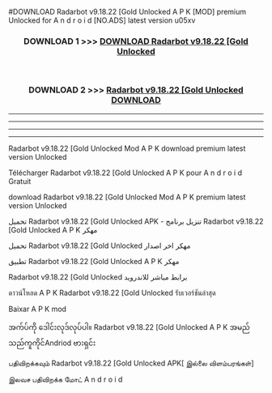 #DOWNLOAD Radarbot  v9.18.22 [Gold Unlocked  A P K [MOD] premium Unlocked for A n d r o i d [NO.ADS] latest version u05xv



<div align="center">

<h3>DOWNLOAD 1 >>> <a href="https://teeasianyam.web.app?sq=Radarbot  v9.18.22 [Gold Unlocked ">DOWNLOAD Radarbot  v9.18.22 [Gold Unlocked  </a></h3><br>

<h3>DOWNLOAD 2 >>> <a href="https://teeasianyam.web.app?sq=Radarbot  v9.18.22 [Gold Unlocked  ">Radarbot  v9.18.22 [Gold Unlocked   DOWNLOAD </a></h3>

</div>


----------------------------------------------------------

----------------------------------------------------------

----------------------------------------------------------

----------------------------------------------------------


Radarbot  v9.18.22 [Gold Unlocked   Mod A P K download premium latest version Unlocked

Télécharger Radarbot  v9.18.22 [Gold Unlocked   A P K pour A n d r o i d Gratuit

download Radarbot  v9.18.22 [Gold Unlocked   Mod A P K premium latest version Unlocked

تحميل Radarbot  v9.18.22 [Gold Unlocked   APK - تنزيل برنامج Radarbot  v9.18.22 [Gold Unlocked   A P K مهكر

تحميل Radarbot  v9.18.22 [Gold Unlocked   مهكر اخر اصدار

تطبيق Radarbot  v9.18.22 [Gold Unlocked   A P K مهكر

Radarbot  v9.18.22 [Gold Unlocked   برابط مباشر للاندرويد

ดาวน์โหลด A P K Radarbot  v9.18.22 [Gold Unlocked   รับเวอร์ชันล่าสุด

Baixar A P K mod

အက်ပ်ကို ဒေါင်းလုဒ်လုပ်ပါ။ Radarbot  v9.18.22 [Gold Unlocked   A P K အမည်သည်ကူကိုင်Andriod ဗားရှင်း

பதிவிறக்கவும் Radarbot  v9.18.22 [Gold Unlocked   APK[ இல்லை விளம்பரங்கள்] 
 
இலவச பதிவிறக்க மோட் A n d r o i d




